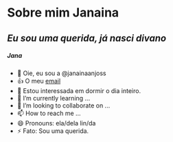# Sobre mim **Janaina**
## *Eu sou uma querida, já nasci divano*
##### Jana
- 👋 Oie, eu sou a @janainaanjoss
- :+1: O meu [email](janaina.gouvea.anjos@escola.pr.gov.br)
- 👀 Estou interessada em dormir o dia inteiro.
- 🌱 I’m currently learning ...
- 💞️ I’m looking to collaborate on ...
- 📫 How to reach me ...
- 😄 Pronouns: ela/dela lin/da
- ⚡ Fato: Sou uma querida.

<!---
janainaanjoss/janainaanjoss is a ✨ special ✨ repository because its `README.md` (this file) appears on your GitHub profile.
You can click the Preview link to take a look at your changes.
--->
